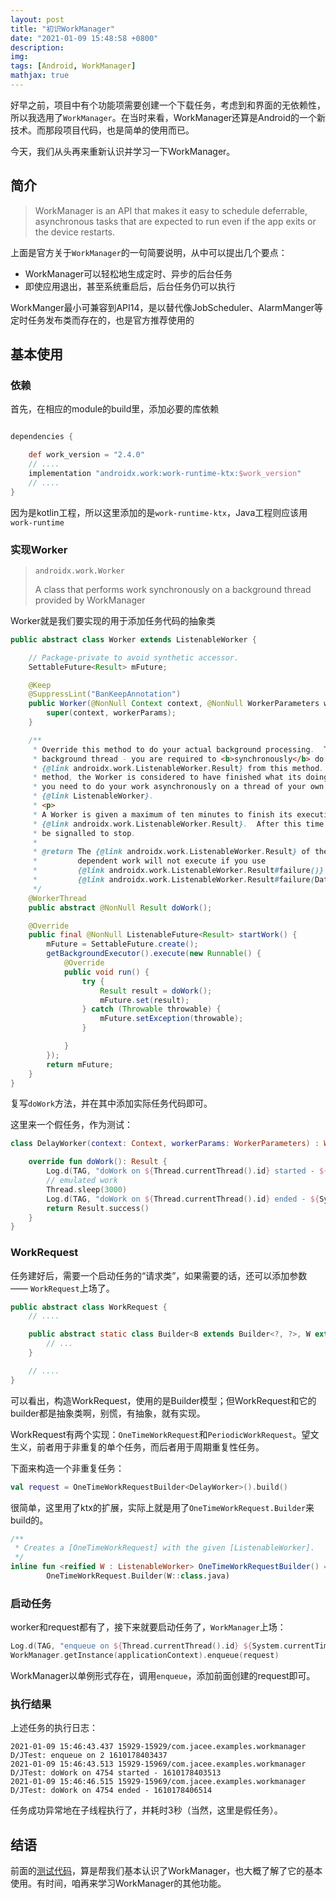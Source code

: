 ```yaml
---
layout: post
title: "初识WorkManager"
date: "2021-01-09 15:48:58 +0800"
description: 
img: 
tags: [Android, WorkManager]
mathjax: true
---
```



好早之前，项目中有个功能项需要创建一个下载任务，考虑到和界面的无依赖性，所以我选用了`WorkManager`。在当时来看，WorkManager还算是Android的一个新技术。而那段项目代码，也是简单的使用而已。

今天，我们从头再来重新认识并学习一下WorkManager。


## 简介

> WorkManager is an API that makes it easy to schedule deferrable, asynchronous tasks that are expected to run even if the app exits or the device restarts. 

上面是官方关于`WorkManager`的一句简要说明，从中可以提出几个要点：

- WorkManager可以轻松地生成定时、异步的后台任务
- 即使应用退出，甚至系统重启后，后台任务仍可以执行

WorkManger最小可兼容到API14，是以替代像JobScheduler、AlarmManger等定时任务发布类而存在的，也是官方推荐使用的

## 基本使用

### 依赖

首先，在相应的module的build里，添加必要的库依赖

```gradle

dependencies {

    def work_version = "2.4.0"
    // ....
    implementation "androidx.work:work-runtime-ktx:$work_version"
    // ....
}
```

因为是kotlin工程，所以这里添加的是`work-runtime-ktx`，Java工程则应该用`work-runtime`


### 实现Worker

> `androidx.work.Worker`
>
> A class that performs work synchronously on a background thread provided by WorkManager

Worker就是我们要实现的用于添加任务代码的抽象类

```java
public abstract class Worker extends ListenableWorker {

    // Package-private to avoid synthetic accessor.
    SettableFuture<Result> mFuture;

    @Keep
    @SuppressLint("BanKeepAnnotation")
    public Worker(@NonNull Context context, @NonNull WorkerParameters workerParams) {
        super(context, workerParams);
    }

    /**
     * Override this method to do your actual background processing.  This method is called on a
     * background thread - you are required to <b>synchronously</b> do your work and return the
     * {@link androidx.work.ListenableWorker.Result} from this method.  Once you return from this
     * method, the Worker is considered to have finished what its doing and will be destroyed.  If
     * you need to do your work asynchronously on a thread of your own choice, see
     * {@link ListenableWorker}.
     * <p>
     * A Worker is given a maximum of ten minutes to finish its execution and return a
     * {@link androidx.work.ListenableWorker.Result}.  After this time has expired, the Worker will
     * be signalled to stop.
     *
     * @return The {@link androidx.work.ListenableWorker.Result} of the computation; note that
     *         dependent work will not execute if you use
     *         {@link androidx.work.ListenableWorker.Result#failure()} or
     *         {@link androidx.work.ListenableWorker.Result#failure(Data)}
     */
    @WorkerThread
    public abstract @NonNull Result doWork();

    @Override
    public final @NonNull ListenableFuture<Result> startWork() {
        mFuture = SettableFuture.create();
        getBackgroundExecutor().execute(new Runnable() {
            @Override
            public void run() {
                try {
                    Result result = doWork();
                    mFuture.set(result);
                } catch (Throwable throwable) {
                    mFuture.setException(throwable);
                }

            }
        });
        return mFuture;
    }
}
```

复写`doWork`方法，并在其中添加实际任务代码即可。

这里来一个假任务，作为测试：

```kotlin
class DelayWorker(context: Context, workerParams: WorkerParameters) : Worker(context, workerParams) {

    override fun doWork(): Result {
        Log.d(TAG, "doWork on ${Thread.currentThread().id} started - ${System.currentTimeMillis()}")
        // emulated work
        Thread.sleep(3000)
        Log.d(TAG, "doWork on ${Thread.currentThread().id} ended - ${System.currentTimeMillis()}")
        return Result.success()
    }
}
```

### WorkRequest

任务建好后，需要一个启动任务的“请求类”，如果需要的话，还可以添加参数 —— `WorkRequest`上场了。

```java
public abstract class WorkRequest {
    // ....

    public abstract static class Builder<B extends Builder<?, ?>, W extends WorkRequest> {
        // ...
    }

    // ....
}
```

可以看出，构造WorkRequest，使用的是Builder模型；但WorkRequest和它的builder都是抽象类啊，别慌，有抽象，就有实现。

WorkRequest有两个实现：`OneTimeWorkRequest`和`PeriodicWorkRequest`。望文生义，前者用于非重复的单个任务，而后者用于周期重复性任务。

下面来构造一个非重复任务：

```kotlin
val request = OneTimeWorkRequestBuilder<DelayWorker>().build()
```

很简单，这里用了ktx的扩展，实际上就是用了`OneTimeWorkRequest.Builder`来build的。

```kotlin
/**
 * Creates a [OneTimeWorkRequest] with the given [ListenableWorker].
 */
inline fun <reified W : ListenableWorker> OneTimeWorkRequestBuilder() =
        OneTimeWorkRequest.Builder(W::class.java)
```


### 启动任务

worker和request都有了，接下来就要启动任务了，`WorkManager`上场：

```kotlin
Log.d(TAG, "enqueue on ${Thread.currentThread().id} ${System.currentTimeMillis()}")
WorkManager.getInstance(applicationContext).enqueue(request)
```

WorkManager以单例形式存在，调用`enqueue`，添加前面创建的request即可。


### 执行结果

上述任务的执行日志：

    2021-01-09 15:46:43.437 15929-15929/com.jacee.examples.workmanager D/JTest: enqueue on 2 1610178403437
    2021-01-09 15:46:43.513 15929-15969/com.jacee.examples.workmanager D/JTest: doWork on 4754 started - 1610178403513
    2021-01-09 15:46:46.515 15929-15969/com.jacee.examples.workmanager D/JTest: doWork on 4754 ended - 1610178406514

任务成功异常地在子线程执行了，并耗时3秒（当然，这里是假任务）。


## 结语

前面的[测试代码](https://github.com/JaceeDai/work-manager-test)，算是帮我们基本认识了WorkManager，也大概了解了它的基本使用。有时间，咱再来学习WorkManager的其他功能。
